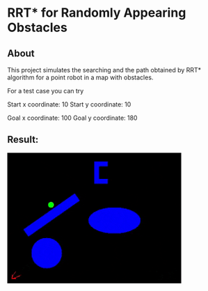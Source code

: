 # RRT* for Randomly Appearing Obstacles

## About
This project simulates the searching and the path obtained by RRT* algorithm for a point robot in a map with obstacles.


For a test case you can try

Start x coordinate: 10
Start y coordinate: 10

Goal x coordinate: 100
Goal y coordinate: 180

## Result:

![result](results/rrt1.gif)